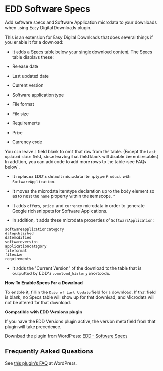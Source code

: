 EDD Software Specs
==================

Add software specs and Software Application microdata to your downloads when using Easy Digital Downloads plugin.

This is an extension for [Easy Digital Downloads](http://wordpress.org/extend/plugins/easy-digital-downloads/) that does several things if you enable it for a download: 

* It adds a Specs table below your single download content. The Specs table displays these:

 * Release date
 * Last updated date
 * Current version
 * Software application type
 * File format
 * File size
 * Requirements
 * Price
 * Currency code

You can leave a field blank to omit that row from the table. (Except the `Last updated date` field, since leaving that field blank will disable the entire table.) In addition, you can add code to add more rows to the table (see FAQs below).

* It replaces EDD's default microdata itemptype `Product` with `SoftwareApplication`.

* It moves the microdata itemtype declaration up to the body element so as to nest the `name` property within the itemscope. *

* It adds `offers`, `price`, and `currency` microdata in order to generate Google rich snippets for Software Applications.

* In addition, it adds these microdata properties of `SoftwareApplication`:

```description
softwareapplicationcategory
datepublished
datemodified
softwareversion
applicationcategory
fileformat
filesize
requirements
```

* It adds the "Current Version" of the download to the table that is outputted by EDD's `download_history` shortcode.


**How To Enable Specs For a Download**

To enable it, fill in the `Date of Last Update` field for a download. If that field is blank, no Specs table will show up for that download, and Microdata will not be altered for that download.


**Compatible with EDD Versions plugin**

If you have the EDD Versions plugin active, the version meta field from that plugin will take precedence. 


Download the plugin from WordPress: [EDD - Software Specs](http://wordpress.org/extend/plugins/easy-digital-downloads-software-specs/)


Frequently Asked Questions
--------------------------

See [this plugin's FAQ](http://wordpress.org/plugins/easy-digital-downloads-software-specs/faq/) at WordPress. 
